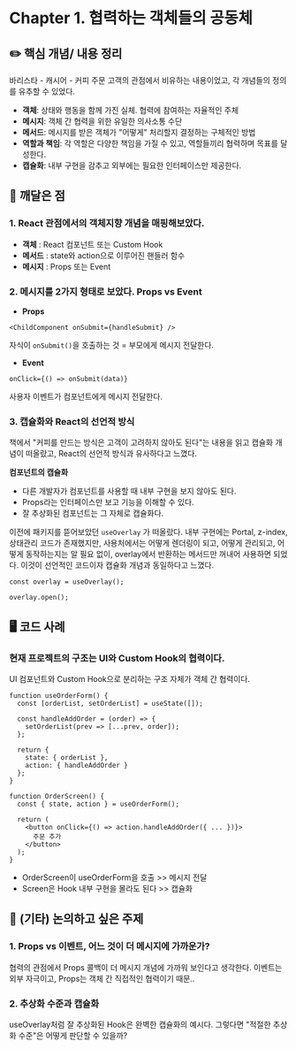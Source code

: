 <!-- PR 제목: Chapter 1. 협력하는 객체들의 공동체 -->

# Chapter 1. 협력하는 객체들의 공동체

## ✏️ 핵심 개념/ 내용 정리

바리스타 - 캐시어 - 커피 주문 고객의 관점에서 비유하는 내용이었고, 각 개념들의 정의를 유추할 수 있었다.

- **객체**: 상태와 행동을 함께 가진 실체. 협력에 참여하는 자율적인 주체
- **메시지**: 객체 간 협력을 위한 유일한 의사소통 수단
- **메서드**: 메시지를 받은 객체가 "어떻게" 처리할지 결정하는 구체적인 방법
- **역할과 책임**: 각 역할은 다양한 책임을 가질 수 있고, 역할들끼리 협력하며 목표를 달성한다.
- **캡슐화**: 내부 구현을 감추고 외부에는 필요한 인터페이스만 제공한다.

## 🧐 깨달은 점

### 1. React 관점에서의 객체지향 개념을 매핑해보았다.

- **객체** : React 컴포넌트 또는 Custom Hook
- **메서드** : state와 action으로 이루어진 핸들러 함수
- **메시지** : Props 또는 Event

### 2. 메시지를 2가지 형태로 보았다. Props vs Event

- **Props**

```tsx
<ChildComponent onSubmit={handleSubmit} />
```

자식이 `onSubmit()`을 호출하는 것 = 부모에게 메시지 전달한다.

- **Event**

```tsx
onClick={() => onSubmit(data)}
```

사용자 이벤트가 컴포넌트에게 메시지 전달한다.

### 3. 캡슐화와 React의 선언적 방식

책에서 "커피를 만드는 방식은 고객이 고려하지 않아도 된다"는 내용을 읽고 캡슐화 개념이 떠올랐고, React의 선언적 방식과 유사하다고 느꼈다.

**컴포넌트의 캡슐화**

- 다른 개발자가 컴포넌트를 사용할 때 내부 구현을 보지 않아도 된다.
- Props라는 인터페이스만 보고 기능을 이해할 수 있다.
- 잘 추상화된 컴포넌트는 그 자체로 캡슐화다.

이전에 패키지를 뜯어보았던 `useOverlay` 가 떠올랐다.
내부 구현에는 Portal, z-index, 상태관리 코드가 존재했지만, 사용처에서는 어떻게 렌더링이 되고, 어떻게 관리되고, 어떻게 동작하는지는 알 필요 없이, overlay에서 반환하는 메서드만 꺼내어 사용하면 되었다. 이것이 선언적인 코드이자 캡슐화 개념과 동일하다고 느꼈다.

```tsx
const overlay = useOverlay();

overlay.open();
```

## 🖥️ 코드 사례

### 현재 프로젝트의 구조는 UI와 Custom Hook의 협력이다.

UI 컴포넌트와 Custom Hook으로 분리하는 구조 자체가 객체 간 협력이다.

```tsx
function useOrderForm() {
  const [orderList, setOrderList] = useState([]);

  const handleAddOrder = (order) => {
    setOrderList(prev => [...prev, order]);
  };

  return {
    state: { orderList },
    action: { handleAddOrder }
  };
}

function OrderScreen() {
  const { state, action } = useOrderForm();

  return (
    <button onClick={() => action.handleAddOrder({ ... })}>
      주문 추가
    </button>
  );
}
```

- OrderScreen이 useOrderForm을 호출 >> 메시지 전달
- Screen은 Hook 내부 구현을 몰라도 된다 >> 캡슐화

## 🎸 (기타) 논의하고 싶은 주제

### 1. Props vs 이벤트, 어느 것이 더 메시지에 가까운가?

협력의 관점에서 Props 콜백이 더 메시지 개념에 가까워 보인다고 생각한다.
이벤트는 외부 자극이고, Props는 객체 간 직접적인 협력이기 때문..

### 2. 추상화 수준과 캡슐화

useOverlay처럼 잘 추상화된 Hook은 완벽한 캡슐화의 예시다.
그렇다면 "적절한 추상화 수준"은 어떻게 판단할 수 있을까?

